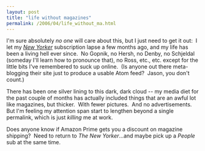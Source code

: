 ```yaml
---
layout: post
title: "life without magazines"
permalink: /2006/04/life_without_ma.html
---
```


I'm sure absolutely _no one_ will care about this, but I just need to get it out:  I let my _[New Yorker](http://www.newyorker.com/)_ subscription lapse a few months ago, and my life has been a living hell ever since.  No Gopnik, no Hersh, no Denby, no Schjeldal (someday I'll learn how to pronounce that), no Ross, etc., etc. except for the little bits I've remembered to suck up online.  (Is anyone out there meta-blogging their site just to produce a usable Atom feed?  Jason, you don't count.)

There has been one silver lining to this dark, dark cloud -- my media diet for the past couple of months has actually included things that are an awful lot like magazines, but thicker.  With fewer pictures.  And no advertisements.  But I'm feeling my attention span start to lengthen beyond a single permalink, which is just _killing_ me at work.

Does anyone know if Amazon Prime gets you a discount on magazine shipping?  Need to return to _The New Yorker_...and maybe pick up a _People_ sub at the same time.